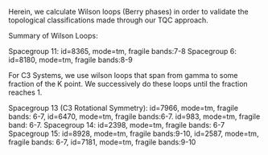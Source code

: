 Herein, we calculate Wilson loops (Berry phases) in order to validate the topological classifications made through our TQC approach. 

Summary of Wilson Loops:

Spacegroup 11: id=8365, mode=tm, fragile bands:7-8
Spacegroup 6: id=8180, mode=tm, fragile bands:8-9

For C3 Systems, we use wilson loops that span from gamma to some fraction of the K point. We successively do these loops until the fraction reaches 1.

Spacegroup 13 (C3 Rotational Symmetry): id=7966, mode=tm, fragile bands: 6-7, id=6470, mode=tm, fragile bands:6-7. id=983, mode=tm, fragile band: 6-7.
Spacegroup 14: id=2398, mode=tm, fragile bands: 6-7
Spacegroup 15: id=8928, mode=tm, fragile bands:9-10, id=2587, mode=tm, fragile bands: 6-7, id=7181, mode=tm, fragile bands:9-10

